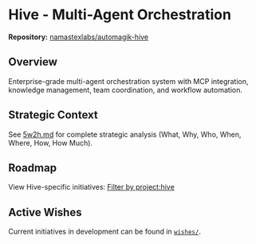 # Hive - Multi-Agent Orchestration

**Repository:** [namastexlabs/automagik-hive](https://github.com/namastexlabs/automagik-hive)

## Overview

Enterprise-grade multi-agent orchestration system with MCP integration, knowledge management, team coordination, and workflow automation.

## Strategic Context

See [5w2h.md](5w2h.md) for complete strategic analysis (What, Why, Who, When, Where, How, How Much).

## Roadmap

View Hive-specific initiatives: [Filter by project:hive](https://github.com/orgs/namastexlabs/projects/9?filterQuery=label%3Aproject%3Ahive)

## Active Wishes

Current initiatives in development can be found in [`wishes/`](wishes/).
